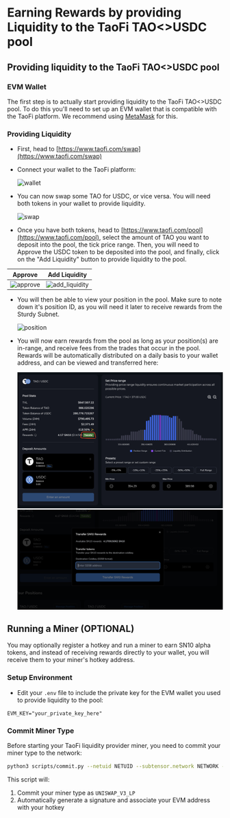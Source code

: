 # Earning Rewards by providing Liquidity to the TaoFi TAO<>USDC pool

## Providing liquidity to the TaoFi TAO<>USDC pool

### EVM Wallet
The first step is to actually start providing liquidity to the TaoFi TAO<>USDC pool. To do this you'll need to set up an EVM wallet that is compatible with the TaoFi platform.
We recommend using [MetaMask](https://metamask.io/) for this.

### Providing Liquidity
- First, head to [https://www.taofi.com/swap](https://www.taofi.com/swap)
- Connect your wallet to the TaoFi platform:

    ![wallet](../assets/taofi_connect.png)
- You can now swap some TAO for USDC, or vice versa. You will need both tokens in your wallet to provide liquidity.

    ![swap](../assets/swap.png)

- Once you have both tokens, head to [https://www.taofi.com/pool](https://www.taofi.com/pool), select the amount of TAO you want to deposit into the pool, the tick price range. Then, you will need to Approve the USDC token to be deposited into the pool, and finally, click on the "Add Liquidity" button to provide liquidity to the pool.

Approve             |  Add Liquidity
:-------------------------:|:-------------------------:
 ![approve](../assets/approve.png) | ![add_liquidity](../assets/liquidity.png)

- You will then be able to view your position in the pool. Make sure to note down it's position ID, as you will need it later to receive rewards from the Sturdy Subnet.

    ![position](../assets/position.png)

- You will now earn rewards from the pool as long as your position(s) are in-range, and receive fees from the trades that occur in the pool. Rewards will be automatically distributed on a daily basis to your wallet address, and can be viewed and transferred here:

    ![pool_reward](../assets/pool_reward.png)
    ![transfer_reward](../assets/transfer_reward.png)

## Running a Miner (OPTIONAL)

You may optionally register a hotkey and run a miner to earn SN10 alpha tokens, and instead of receiving rewards directly to your wallet, you will receive them to your miner's hotkey address.

### Setup Environment
- Edit your `.env` file to include the private key for the EVM wallet you used to provide liquidity to the pool:
```plaintext
EVM_KEY="your_private_key_here"
```

### Commit Miner Type
Before starting your TaoFi liquidity provider miner, you need to commit your miner type to the network:

```bash
python3 scripts/commit.py --netuid NETUID --subtensor.network NETWORK --wallet.name NAME --wallet.hotkey HOTKEY --miner-type UNISWAP_V3_LP
```

This script will:
1. Commit your miner type as `UNISWAP_V3_LP`
2. Automatically generate a signature and associate your EVM address with your hotkey
